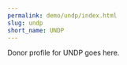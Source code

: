 ```yaml
---
permalink: demo/undp/index.html
slug: undp
short_name: UNDP
---
```


Donor profile for UNDP goes here.
